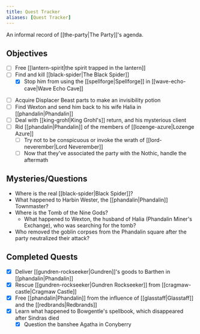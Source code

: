 ```yaml
---
title: Quest Tracker
aliases: [Quest Tracker]
---
```

An informal record of [[the-party|The Party]]'s agenda.

## Objectives
- [ ] Free [[lantern-spirit|the spirit trapped in the lantern]]
- [ ] Find and kill [[black-spider|The Black Spider]]
	* [x] Stop him from using the [[spellforge|Spellforge]] in [[wave-echo-cave|Wave Echo Cave]]
* [ ] Acquire Displacer Beast parts to make an invisibility potion
* [ ] Find Wexton and send him back to his wife Halia in [[phandalin|Phandalin]]
* [ ] Deal with [[king-grohl|King Grohl's]] return, and his mysterious client
* [ ] Rid [[phandalin|Phandalin]] of the members of [[lozenge-azure|Lozenge Azure]]
	* [ ] Try not to be conspicuous or invoke the wrath of [[lord-neverember|Lord Neverember]]
	* [ ] Now that they've associated the party with the Nothic, handle the aftermath

## Mysteries/Questions
- Where is the real [[black-spider|Black Spider]]?
- What happened to Harbin Wester, the [[phandalin|Phandalin]] Townmaster?
- Where is the Tomb of the Nine Gods?
	- What happened to Wexton, the husband of Halia (Phandalin Miner's Exchange), who was searching for the tomb?
- Who removed the goblin corpses from the Phandalin square after the party neutralized their attack?

## Completed Quests
- [x] Deliver [[gundren-rockseeker|Gundren]]'s goods to Barthen in [[phandalin|Phandalin]]
 - [x] Rescue [[gundren-rockseeker|Gundren Rockseeker]] from [[cragmaw-castle|Cragmaw Castle]]
- [x] Free [[phandalin|Phandalin]] from the influence of [[glasstaff|Glasstaff]] and the [[redbrands|Redbrands]]
- [x] Learn what happened to Bowgentle's spellbook, which disappeared after Sindras died
	* [x] Question the banshee Agatha in Conyberry